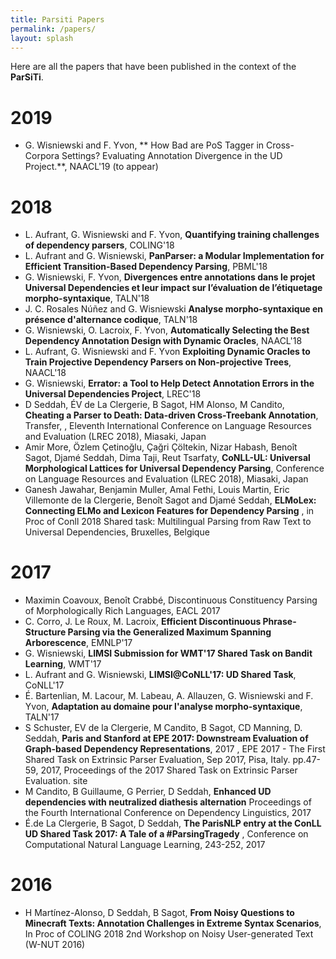```yaml
---
title: Parsiti Papers
permalink: /papers/
layout: splash
---
```


Here are all the papers that have been published in the context of the __ParSiTi__.

# 2019

- G. Wisniewski and F. Yvon, ** How Bad are PoS Tagger in Cross-Corpora Settings? Evaluating Annotation Divergence in the UD Project.**, NAACL'19 (to appear)

# 2018

- L. Aufrant, G. Wisniewski and F. Yvon, **Quantifying training challenges of dependency parsers**, COLING'18
- L. Aufrant and G. Wisniewski, **PanParser: a Modular Implementation for Efficient Transition-Based Dependency Parsing**, PBML'18
- G. Wisniewski, F. Yvon, **Divergences entre annotations dans le projet Universal Dependencies et leur impact sur l’évaluation de l’étiquetage morpho-syntaxique**, TALN'18
- J. C. Rosales Núñez and G. Wisniewski **Analyse morpho-syntaxique en présence d'alternance codique**, TALN'18
- G. Wisniewski, O. Lacroix, F. Yvon, **Automatically Selecting the Best Dependency Annotation Design with Dynamic Oracles**, NAACL'18
- L. Aufrant, G. Wisniewski and F. Yvon **Exploiting Dynamic Oracles to Train Projective Dependency Parsers on Non-projective Trees**, NAACL'18
- G. Wisniewski, **Errator: a Tool to Help Detect Annotation Errors in the Universal Dependencies Project**, LREC'18
- D Seddah, ÉV de La Clergerie, B Sagot, HM Alonso, M Candito, **Cheating a Parser to Death: Data-driven Cross-Treebank Annotation**, Transfer, , Eleventh International Conference on Language Resources and Evaluation (LREC 2018), Miasaki, Japan
- Amir More, Özlem Çetinoğlu, Çağri Çöltekin, Nizar Habash, Benoît Sagot, Djamé Seddah, Dima Taji, Reut Tsarfaty, **CoNLL-UL: Universal Morphological Lattices for Universal Dependency Parsing**, Conference on Language Resources and Evaluation (LREC 2018), Miasaki, Japan 
- Ganesh Jawahar, Benjamin Muller, Amal Fethi, Louis Martin, Eric Villemonte de la Clergerie, Benoît Sagot and Djamé Seddah, **ELMoLex: Connecting ELMo and Lexicon Features for Dependency Parsing** , in Proc of Conll 2018 Shared task: Multilingual Parsing from Raw Text to Universal Dependencies, Bruxelles, Belgique 

# 2017
- Maximin Coavoux, Benoît Crabbé, Discontinuous Constituency Parsing of Morphologically Rich Languages, EACL 2017
- C. Corro, J. Le Roux, M. Lacroix, **Efficient Discontinuous Phrase-Structure Parsing via the Generalized Maximum Spanning Arborescence**, EMNLP'17
- G. Wisniewski, **LIMSI Submission for WMT'17 Shared Task on Bandit Learning**, WMT'17
- L. Aufrant and G. Wisniewski, **LIMSI@CoNLL'17: UD Shared Task**, CoNLL'17
- É. Bartenlian, M. Lacour, M. Labeau, A. Allauzen, G. Wisniewski and F. Yvon, **Adaptation au domaine pour l'analyse morpho-syntaxique**, TALN'17
- S Schuster, EV de la Clergerie, M Candito, B Sagot, CD Manning, D. Seddah, **Paris and Stanford at EPE 2017: Downstream Evaluation of Graph-based Dependency Representations**, 2017 , EPE 2017 - The First Shared Task on Extrinsic Parser Evaluation, Sep 2017, Pisa, Italy. pp.47-59, 2017, Proceedings of the 2017 Shared Task on Extrinsic Parser Evaluation. site 
- M Candito, B Guillaume, G Perrier, D Seddah, **Enhanced UD dependencies with neutralized diathesis alternation** Proceedings of the Fourth International Conference on Dependency Linguistics, 2017 
-  É.de La Clergerie, B Sagot, D Seddah, **The ParisNLP entry at the ConLL UD Shared Task 2017: A Tale of a #ParsingTragedy** , Conference on Computational Natural Language Learning, 243-252, 2017 

# 2016
-  H Martínez-Alonso, D Seddah, B Sagot, **From Noisy Questions to Minecraft Texts: Annotation Challenges in Extreme Syntax Scenarios**, In Proc of COLING 2018 2nd Workshop on Noisy User-generated Text (W-NUT 2016)
